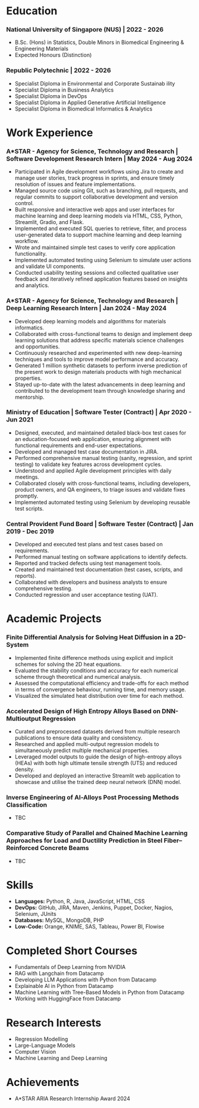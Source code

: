 # Education 
### **National University of Singapore (NUS) | 2022 - 2026**

- B.Sc. (Hons) in Statistics, Double Minors in Biomedical Engineering & Engineering Materials
- Expected Honours (Distinction)

### **Republic Polytechnic | 2022 - 2026**
- Specialist Diploma in Environmental and Corporate Sustainab ility
- Specialist Diploma in Business Analytics
- Specialist Diploma in DevOps
- Specialist Diploma in Applied Generative Artificial Intelligence
- Specialist Diploma in Biomedical Informatics & Analytics 

# Work Experience
### **A*STAR - Agency for Science, Technology and Research | Software Development Research Intern | May 2024 - Aug 2024**
- Participated in Agile development workflows using Jira to create and manage user stories, track progress in sprints, and ensure timely resolution of issues and feature implementations. 
- Managed source code using Git, such as branching, pull requests, and regular commits to support collaborative development and version control. 
- Built responsive and interactive web apps and user interfaces for machine learning and deep learning models via HTML, CSS, Python, Streamlit, Gradio, and Flask. 
- Implemented and executed SQL queries to retrieve, filter, and process user-generated data to support machine learning and deep learning workflow. 
- Wrote and maintained simple test cases to verify core application functionality.
- Implemented automated testing using Selenium to simulate user actions and validate UI components. 
- Conducted usability testing sessions and collected qualitative user feedback and iteratively refined application features based on insights and analytics.

### **A*STAR - Agency for Science, Technology and Research | Deep Learning Research Intern | Jan 2024 - May 2024**
- Developed deep learning models and algorithms for materials informatics.
- Collaborated with cross-functional teams to design and implement deep learning solutions that address specific materials science challenges and opportunities. 
- Continuously researched and experimented with new deep-learning techniques and tools to improve model performance and accuracy.
- Generated 1 million synthetic datasets to perform inverse prediction of the present work to design materials products with high mechanical properties.
- Stayed up-to-date with the latest advancements in deep learning and contributed to the development team through knowledge sharing and mentorship.

### **Ministry of Education | Software Tester (Contract) | Apr 2020 - Jun 2021**
- Designed, executed, and maintained detailed black-box test cases for an education-focused web application, ensuring alignment with functional requirements and end-user expectations.
- Developed and managed test case documentation in JIRA. 
- Performed comprehensive manual testing (sanity, regression, and sprint testing) to validate key features across development cycles. 
- Understood and applied Agile development principles with daily meetings. 
- Collaborated closely with cross-functional teams, including developers, product owners, and QA engineers, to triage issues and validate fixes promptly.
- Implemented automated testing using Selenium by developing reusable test scripts.

### **Central Provident Fund Board | Software Tester (Contract) | Jan 2019 - Dec 2019**
- Developed and executed test plans and test cases based on requirements.
- Performed manual testing on software applications to identify defects.
- Reported and tracked defects using test management tools.
- Created and maintained test documentation (test cases, scripts, and reports).
- Collaborated with developers and business analysts to ensure comprehensive testing.
- Conducted regression and user acceptance testing (UAT).
  
# Academic Projects
### **Finite Differential Analysis for Solving Heat Diffusion in a 2D-System**
- Implemented finite difference methods using explicit and implicit schemes for solving the 2D heat equations.
- Evaluated the stability conditions and accuracy for each numerical scheme through theoretical and numerical analysis.
- Assessed the computational efficiency and trade-offs for each method in terms of convergence behaviour, running time, and memory usage.
- Visualized the simulated heat distribution over time for each method.

### **Accelerated Design of High Entropy Alloys Based on DNN-Multioutput Regression**
- Curated and preprocessed datasets derived from multiple research publications to ensure data quality and consistency.
- Researched and applied multi-output regression models to simultaneously predict multiple mechanical properties.
- Leveraged model outputs to guide the design of high-entropy alloys (HEAs) with both high ultimate tensile strength (UTS) and reduced density.
- Developed and deployed an interactive Streamlit web application to showcase and utilise the trained deep neural network (DNN) model.
  
### **Inverse Engineering of Al-Alloys Post Processing Methods Classification**
- TBC

### **Comparative Study of Parallel and Chained Machine Learning Approaches for Load and Ductility Prediction in Steel Fiber–Reinforced Concrete Beams**
- TBC



# Skills 
- **Languages:** Python, R, Java, JavaScript, HTML, CSS
- **DevOps:** GitHub, JIRA, Maven, Jenkins, Puppet, Docker, Nagios, Selenium, JUnits
- **Databases:** MySQL, MongoDB, PHP
- **Low-Code:** Orange, KNIME, SAS, Tableau, Power BI, Flowise

# Completed Short Courses
- Fundamentals of Deep Learning from NVIDIA
- RAG with Langchain from Datacamp
- Developing LLM Applications with Python from Datacamp
- Explainable AI in Python from Datacamp
- Machine Learning with Tree-Based Models in Python from Datacamp
- Working with HuggingFace from Datacamp

# Research Interests
- Regression Modelling
- Large-Language Models
- Computer Vision
- Machine Learning and Deep Learning

# Achievements
- A*STAR ARIA Research Internship Award 2024



